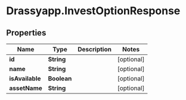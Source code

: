 # Drassyapp.InvestOptionResponse

## Properties

Name | Type | Description | Notes
------------ | ------------- | ------------- | -------------
**id** | **String** |  | [optional] 
**name** | **String** |  | [optional] 
**isAvailable** | **Boolean** |  | [optional] 
**assetName** | **String** |  | [optional] 


